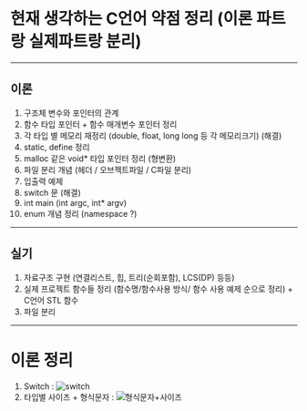 # 현재 생각하는 C언어 약점 정리 (이론 파트랑 실제파트랑 분리)
---
## 이론
1. 구조체 변수와 포인터의 관계
2. 함수 타입 포인터 + 함수 매개변수 포인터 정리
3. 각 타입 별 메모리 재정리 (double, float, long long 등 각 메모리크기) (해결)
4. static, define  정리
5. malloc 같은 void* 타입 포인터 정리 (형변환)
6. 파일 분리 개념 (헤더 / 오브젝트파일 / C파일 분리) 
7. 입출력 예제
8. switch 문 (해결)
9. int main (int argc, int* argv) 
10. enum 개념 정리 (namespace ?)
---
## 실기
1. 자료구조 구현 (연결리스트, 힙, 트리(순회포함), LCS(DP) 등등)
2. 실제 프로젝트 함수들 정리 (함수명/함수사용 방식/ 함수 사용 예제 순으로 정리) + C언어 STL 함수
3. 파일 분리
---
# 이론 정리
1. Switch : ![switch](https://user-images.githubusercontent.com/70988272/216491871-adbbd184-2bdc-4466-abd4-4cfca1acd6ec.JPG)
2. 타입별 사이즈 + 형식문자 : ![형식문자+사이즈](https://user-images.githubusercontent.com/70988272/216497050-1bee0d9d-334f-4a73-bd48-18d1ca632e26.JPG)
